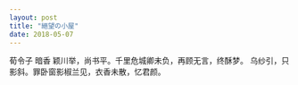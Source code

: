 ```yaml
---
layout: post
title: "絕望の小屋"
date: 2018-05-07
---
```

荀令子 暗香
颖川举，尚书平。千里危城卿未负，再顾无言，终酥梦。
乌纱引，只影斜。罪卧窗影椒兰见，衣香未散，忆君颜。
